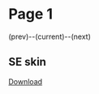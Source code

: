 # Page 1
(prev)--(current)--(next)

## SE skin
[Download](https://github.com/areon546/NovaDriftCustomSkinRepository/raw/main/assets/SE%20custom%20skins.7z)
